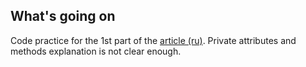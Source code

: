 ## What's going on

Code practice for the 1st part of the [article (ru)](https://highload.today/kak-sozdavat-klassy-v-python-so-znaniem-dela-razbiraem-na-primerah/). Private attributes and methods explanation is not clear enough.
